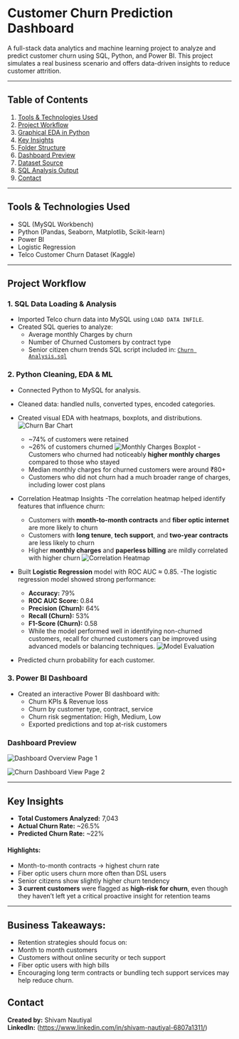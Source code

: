 # Customer Churn Prediction Dashboard

A full-stack data analytics and machine learning project to analyze and predict customer churn using SQL, Python, and Power BI. This project simulates a real business scenario and offers data-driven insights to reduce customer attrition.

---

## Table of Contents

1. [Tools & Technologies Used](#-tools--technologies-used)  
2. [Project Workflow](#-project-workflow)  
3. [Graphical EDA in Python](#-graphical-eda-in-python)  
4. [Key Insights](#-key-insights)  
5. [Folder Structure](#-folder-structure)  
6. [Dashboard Preview](#-dashboard-preview)  
7. [Dataset Source](#-dataset-source)  
8. [SQL Analysis Output](#-sql-analysis-output)  
9. [Contact](#-contact)

---

## Tools & Technologies Used

- SQL (MySQL Workbench)
- Python (Pandas, Seaborn, Matplotlib, Scikit-learn)
- Power BI
- Logistic Regression
- Telco Customer Churn Dataset (Kaggle)

---

## Project Workflow

### 1. SQL Data Loading & Analysis
- Imported Telco churn data into MySQL using `LOAD DATA INFILE`.
- Created SQL queries to analyze:
  - Average monthly Charges by churn
  - Number of Churned Customers by contract type
  - Senior citizen churn trends
SQL script included in: [`Churn Analysis.sql`](https://github.com/ShivamNnautiyal/Customer-Churn-Data-Analysis-And-Dashboard/blob/main/Churn%20Analysis.sql)

### 2. Python Cleaning, EDA & ML
- Connected Python to MySQL for analysis.
- Cleaned data: handled nulls, converted types, encoded categories.
- Created visual EDA with heatmaps, boxplots, and distributions.
![Churn Bar Chart](https://github.com/ShivamNnautiyal/Customer-Churn-Data-Analysis-And-Dashboard/blob/main/graph1.PNG)
  - ~74% of customers were retained
  - ~26% of customers churned
![Monthly Charges Boxplot](https://github.com/ShivamNnautiyal/Customer-Churn-Data-Analysis-And-Dashboard/blob/main/graph2.PNG)
   -Customers who churned had noticeably **higher monthly charges** compared to those who stayed
  - Median monthly charges for churned customers were around ₹80+
  - Customers who did not churn had a much broader range of charges, including lower cost plans
- Correlation Heatmap Insights
  -The correlation heatmap helped identify features that influence churn:
  - Customers with **month-to-month contracts** and **fiber optic internet** are more likely to churn
  - Customers with **long tenure**, **tech support**, and **two-year contracts** are less likely to churn
  - Higher **monthly charges** and **paperless billing** are mildly correlated with higher churn
  ![Correlation Heatmap](https://github.com/ShivamNnautiyal/Customer-Churn-Data-Analysis-And-Dashboard/blob/main/graph3.PNG)

- Built **Logistic Regression** model with ROC AUC ≈ 0.85.
  -The logistic regression model showed strong performance:
  - **Accuracy:** 79%
  - **ROC AUC Score:** 0.84
  - **Precision (Churn):** 64%
  - **Recall (Churn):** 53%
  - **F1-Score (Churn):** 0.58
  - While the model performed well in identifying non-churned customers, recall for churned customers can be improved using advanced models or balancing techniques.
  ![Model Evaluation](images/logistic_evaluation.png)

- Predicted churn probability for each customer.

### 3. Power BI Dashboard
- Created an interactive Power BI dashboard with:
  - Churn KPIs & Revenue loss
  - Churn by customer type, contract, service
  - Churn risk segmentation: High, Medium, Low
  - Exported predictions and top at-risk customers
 
### Dashboard Preview

![Dashboard Overview Page 1](https://github.com/ShivamNnautiyal/Customer-Churn-Data-Analysis-And-Dashboard/blob/main/Dashboard1.PNG)

![Churn Dashboard View Page 2](https://github.com/ShivamNnautiyal/Customer-Churn-Data-Analysis-And-Dashboard/blob/main/Dashboard2%20(2).PNG)

---

## Key Insights

- **Total Customers Analyzed:** 7,043  
- **Actual Churn Rate:** ~26.5%  
- **Predicted Churn Rate:** ~22%

#### Highlights:
- Month-to-month contracts → highest churn rate
- Fiber optic users churn more often than DSL users
- Senior citizens show slightly higher churn tendency
- **3 current customers** were flagged as **high-risk for churn**, even though they haven’t left yet a critical proactive insight for retention teams

---

## Business Takeaways:
- Retention strategies should focus on:
 - Month to month customers
 - Customers without online security or tech support
 - Fiber optic users with high bills
- Encouraging long term contracts or bundling tech support services may help reduce churn.


## Contact

**Created by:** Shivam Nautiyal  
**LinkedIn:** (https://www.linkedin.com/in/shivam-nautiyal-6807a1311/)


